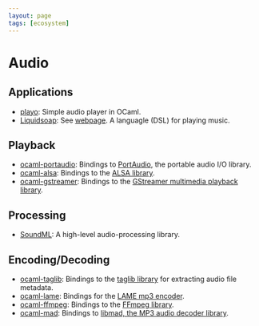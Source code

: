 ```yaml
---
layout: page
tags: [ecosystem]
---
```


# Audio

## Applications

* [playo](https://github.com/gndl/playo):
Simple audio player in OCaml.
* [Liquidsoap](https://github.com/savonet/liquidsoap):
See [webpage](https://www.liquidsoap.info/).
A languagle (DSL) for playing music.

## Playback

* [ocaml-portaudio](https://github.com/savonet/ocaml-portaudio):
Bindings to [PortAudio](http://www.portaudio.com/), the portable audio I/O library.
* [ocaml-alsa](https://github.com/savonet/ocaml-alsa):
Bindings to the [ALSA library](https://alsa-project.org/wiki/Main_Page).
* [ocaml-gstreamer](https://github.com/savonet/ocaml-gstreamer):
Bindings to the [GStreamer multimedia playback library](https://gstreamer.freedesktop.org/).

## Processing
* [SoundML](https://github.com/gabyfle/SoundML/):
A high-level audio-processing library.

## Encoding/Decoding

* [ocaml-taglib](https://github.com/savonet/ocaml-taglib):
Bindings to the [taglib library](https://taglib.org/) for extracting audio file metadata.
* [ocaml-lame](https://github.com/savonet/ocaml-lame):
Bindings for the [LAME mp3 encoder](https://lame.sourceforge.io/).
* [ocaml-ffmpeg](https://github.com/savonet/ocaml-ffmpeg):
Bindings to the [FFmpeg library](https://www.ffmpeg.org/).
* [ocaml-mad](https://github.com/savonet/ocaml-mad):
Bindings to [libmad, the MP3 audio decoder library](https://www.underbit.com/products/mad/).


